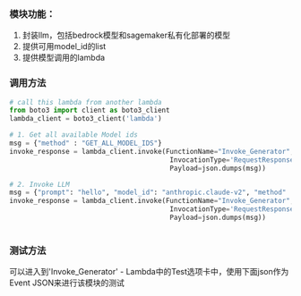 ### 模块功能：
1. 封装llm，包括bedrock模型和sagemaker私有化部署的模型
2. 提供可用model_id的list
3. 提供模型调用的lambda

### 调用方法

```python
# call this lambda from another lambda
from boto3 import client as boto3_client
lambda_client = boto3_client('lambda')

# 1. Get all available Model ids
msg = {"method" : "GET_ALL_MODEL_IDS"} 
invoke_response = lambda_client.invoke(FunctionName="Invoke_Generator",
                                        InvocationType='RequestResponse',
                                        Payload=json.dumps(msg))

# 2. Invoke LLM
msg = {"prompt": "hello", "model_id": "anthropic.claude-v2", "method" : "INVOKE_LLM"}
invoke_response = lambda_client.invoke(FunctionName="Invoke_Generator",
                                        InvocationType='RequestResponse',
                                        Payload=json.dumps(msg))
    
```

### 测试方法
可以进入到'Invoke_Generator' - Lambda中的Test选项卡中，使用下面json作为Event JSON来进行该模块的测试